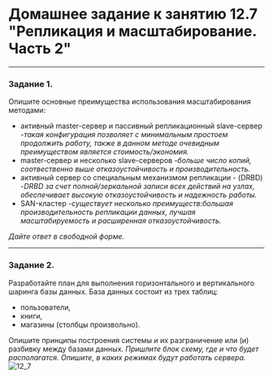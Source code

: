 # Домашнее задание к занятию 12.7 "Репликация и масштабирование. Часть 2"
---

### Задание 1.

Опишите основные преимущества использования масштабирования методами:

- активный master-сервер и пассивный репликационный slave-сервер 
  -*такая конфигурация позволяет с минимальным простоем продолжить работу, также в данном методе очевидным преимуществом является стоимость/экономия.*
- master-сервер и несколько slave-серверов 
  -*больше число копий, соотвественно выше отказоустойчивость и производительность.*
- активный сервер со специальным механизмом репликации - (DRBD)
  -*DRBD за счет полной/зеркальной записи всех действий на узлах, обеспечивает высокую отказоустойчивость и надежность работы.*
- SAN-кластер
  -*существует несколько преимуществ:большая производительность репликации данных, лучшая масштабируемость и расширенная отказоустойчивость.* 

*Дайте ответ в свободной форме.*

---

### Задание 2.


Разработайте план для выполнения горизонтального и вертикального шаринга базы данных. База данных состоит из трех таблиц: 

- пользователи, 
- книги, 
- магазины (столбцы произвольно). 

Опишите принципы построения системы и их разграничение или (и) разбивку между базами данных.
*Пришлите блок схему, где и что будет располагатся. Опишите, в каких режимах будут работать сервера.* 
![12_7](https://user-images.githubusercontent.com/108893621/198895122-db3e49e5-8560-4da1-b526-bde1eba4c151.jpg)





